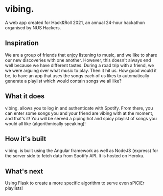 # vibing.
A web app created for Hack&Roll 2021, an annual 24-hour hackathon organised by NUS Hackers.

## Inspiration
We are a group of friends that enjoy listening to music, and we like to share our new discoveries with one another. However, this doesn't always end well because we have different tastes. During a road trip with a friend, we we were arguing over what music to play. Then it hit us. How good would it be, to have an app that uses the songs each of us likes to automatically generate a playlist which would contain songs we all like?

## What it does
vibing. allows you to log in and authenticate with Spotify. From there, you can enter some songs you and your friend are vibing with at the moment, and that's it! You will be served a piping hot and spicy playlist of songs you would all like (algorithmically speaking)!

## How it's built
vibing. is built using the Angular framework as well as NodeJS (express) for the server side to fetch data from Spotify API. It is hosted on Heroku.

## What's next
Using Flask to create a more specific algorithm to serve even sPiCiEr playlists!
